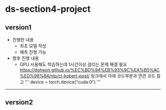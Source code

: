 # ds-section4-project
## version1
- 진행한 내용 
  - 최초 모델 작성
  - 예측 진행 가능
- 향후 진행 내용
  - GPU 사용해도 학습하는데 1시간이상 걸리는 문제 해결 필요
    https://doheon.github.io/%EC%BD%94%EB%93%9C%EA%B5%AC%ED%98%84/nlp/ci-kobert-post/ 링크에서 아래 코드부분과 연관 코드 참고
    '''
    device = torch.device("cuda:0")
    '''
------------
## version2

